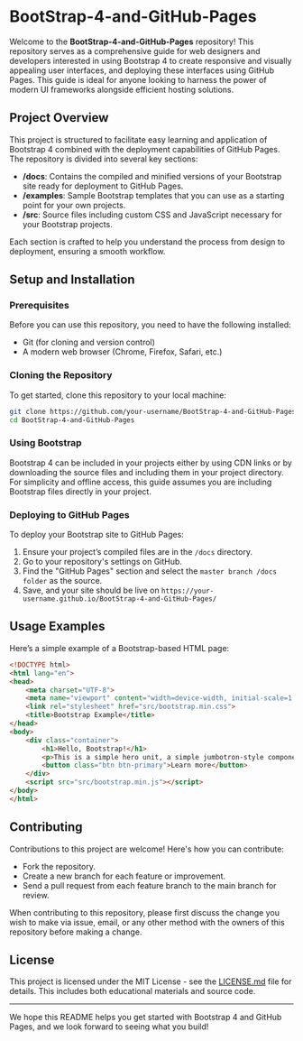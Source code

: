 # BootStrap-4-and-GitHub-Pages

Welcome to the **BootStrap-4-and-GitHub-Pages** repository! This repository serves as a comprehensive guide for web designers and developers interested in using Bootstrap 4 to create responsive and visually appealing user interfaces, and deploying these interfaces using GitHub Pages. This guide is ideal for anyone looking to harness the power of modern UI frameworks alongside efficient hosting solutions.

## Project Overview

This project is structured to facilitate easy learning and application of Bootstrap 4 combined with the deployment capabilities of GitHub Pages. The repository is divided into several key sections:

- **/docs**: Contains the compiled and minified versions of your Bootstrap site ready for deployment to GitHub Pages.
- **/examples**: Sample Bootstrap templates that you can use as a starting point for your own projects.
- **/src**: Source files including custom CSS and JavaScript necessary for your Bootstrap projects.

Each section is crafted to help you understand the process from design to deployment, ensuring a smooth workflow.

## Setup and Installation

### Prerequisites

Before you can use this repository, you need to have the following installed:
- Git (for cloning and version control)
- A modern web browser (Chrome, Firefox, Safari, etc.)

### Cloning the Repository

To get started, clone this repository to your local machine:

```bash
git clone https://github.com/your-username/BootStrap-4-and-GitHub-Pages.git
cd BootStrap-4-and-GitHub-Pages
```

### Using Bootstrap

Bootstrap 4 can be included in your projects either by using CDN links or by downloading the source files and including them in your project directory. For simplicity and offline access, this guide assumes you are including Bootstrap files directly in your project.

### Deploying to GitHub Pages

To deploy your Bootstrap site to GitHub Pages:
1. Ensure your project’s compiled files are in the `/docs` directory.
2. Go to your repository's settings on GitHub.
3. Find the "GitHub Pages" section and select the `master branch /docs folder` as the source.
4. Save, and your site should be live on `https://your-username.github.io/BootStrap-4-and-GitHub-Pages/`

## Usage Examples

Here’s a simple example of a Bootstrap-based HTML page:

```html
<!DOCTYPE html>
<html lang="en">
<head>
    <meta charset="UTF-8">
    <meta name="viewport" content="width=device-width, initial-scale=1.0">
    <link rel="stylesheet" href="src/bootstrap.min.css">
    <title>Bootstrap Example</title>
</head>
<body>
    <div class="container">
        <h1>Hello, Bootstrap!</h1>
        <p>This is a simple hero unit, a simple jumbotron-style component for calling extra attention to featured content.</p>
        <button class="btn btn-primary">Learn more</button>
    </div>
    <script src="src/bootstrap.min.js"></script>
</body>
</html>
```

## Contributing

Contributions to this project are welcome! Here's how you can contribute:
- Fork the repository.
- Create a new branch for each feature or improvement.
- Send a pull request from each feature branch to the main branch for review.

When contributing to this repository, please first discuss the change you wish to make via issue, email, or any other method with the owners of this repository before making a change.

## License

This project is licensed under the MIT License - see the [LICENSE.md](LICENSE.md) file for details. This includes both educational materials and source code.

---

We hope this README helps you get started with Bootstrap 4 and GitHub Pages, and we look forward to seeing what you build!